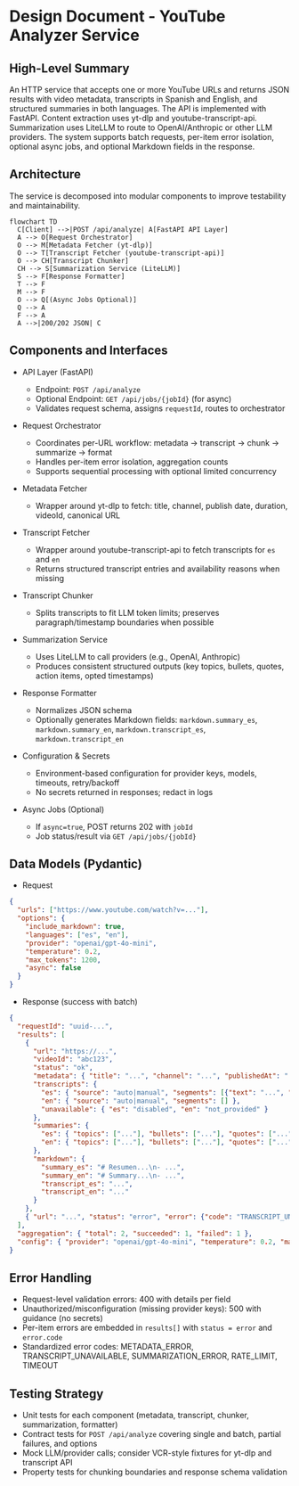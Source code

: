 # Design Document - YouTube Analyzer Service

## High-Level Summary
An HTTP service that accepts one or more YouTube URLs and returns JSON results with video metadata, transcripts in Spanish and English, and structured summaries in both languages. The API is implemented with FastAPI. Content extraction uses yt-dlp and youtube-transcript-api. Summarization uses LiteLLM to route to OpenAI/Anthropic or other LLM providers. The system supports batch requests, per-item error isolation, optional async jobs, and optional Markdown fields in the response.

## Architecture
The service is decomposed into modular components to improve testability and maintainability.

```mermaid
flowchart TD
  C[Client] -->|POST /api/analyze| A[FastAPI API Layer]
  A --> O[Request Orchestrator]
  O --> M[Metadata Fetcher (yt-dlp)]
  O --> T[Transcript Fetcher (youtube-transcript-api)]
  O --> CH[Transcript Chunker]
  CH --> S[Summarization Service (LiteLLM)]
  S --> F[Response Formatter]
  T --> F
  M --> F
  O --> Q[(Async Jobs Optional)]
  Q --> A
  F --> A
  A -->|200/202 JSON| C
```

## Components and Interfaces

- API Layer (FastAPI)
  - Endpoint: `POST /api/analyze`
  - Optional Endpoint: `GET /api/jobs/{jobId}` (for async)
  - Validates request schema, assigns `requestId`, routes to orchestrator

- Request Orchestrator
  - Coordinates per-URL workflow: metadata -> transcript -> chunk -> summarize -> format
  - Handles per-item error isolation, aggregation counts
  - Supports sequential processing with optional limited concurrency

- Metadata Fetcher
  - Wrapper around yt-dlp to fetch: title, channel, publish date, duration, videoId, canonical URL

- Transcript Fetcher
  - Wrapper around youtube-transcript-api to fetch transcripts for `es` and `en`
  - Returns structured transcript entries and availability reasons when missing

- Transcript Chunker
  - Splits transcripts to fit LLM token limits; preserves paragraph/timestamp boundaries when possible

- Summarization Service
  - Uses LiteLLM to call providers (e.g., OpenAI, Anthropic)
  - Produces consistent structured outputs (key topics, bullets, quotes, action items, opted timestamps)

- Response Formatter
  - Normalizes JSON schema
  - Optionally generates Markdown fields: `markdown.summary_es`, `markdown.summary_en`, `markdown.transcript_es`, `markdown.transcript_en`

- Configuration & Secrets
  - Environment-based configuration for provider keys, models, timeouts, retry/backoff
  - No secrets returned in responses; redact in logs

- Async Jobs (Optional)
  - If `async=true`, POST returns 202 with `jobId`
  - Job status/result via `GET /api/jobs/{jobId}`

## Data Models (Pydantic)

- Request
```json
{
  "urls": ["https://www.youtube.com/watch?v=..."],
  "options": {
    "include_markdown": true,
    "languages": ["es", "en"],
    "provider": "openai/gpt-4o-mini",
    "temperature": 0.2,
    "max_tokens": 1200,
    "async": false
  }
}
```

- Response (success with batch)
```json
{
  "requestId": "uuid-...",
  "results": [
    {
      "url": "https://...",
      "videoId": "abc123",
      "status": "ok",
      "metadata": { "title": "...", "channel": "...", "publishedAt": "...", "durationSec": 1234, "url": "..." },
      "transcripts": {
        "es": { "source": "auto|manual", "segments": [{"text": "...", "start": 0.0, "duration": 3.1}] },
        "en": { "source": "auto|manual", "segments": [] },
        "unavailable": { "es": "disabled", "en": "not_provided" }
      },
      "summaries": {
        "es": { "topics": ["..."], "bullets": ["..."], "quotes": ["..."], "actions": ["..."] },
        "en": { "topics": ["..."], "bullets": ["..."], "quotes": ["..."], "actions": ["..."] }
      },
      "markdown": {
        "summary_es": "# Resumen...\n- ...",
        "summary_en": "# Summary...\n- ...",
        "transcript_es": "...",
        "transcript_en": "..."
      }
    },
    { "url": "...", "status": "error", "error": {"code": "TRANSCRIPT_UNAVAILABLE", "message": "..."} }
  ],
  "aggregation": { "total": 2, "succeeded": 1, "failed": 1 },
  "config": { "provider": "openai/gpt-4o-mini", "temperature": 0.2, "max_tokens": 1200 }
}
```

## Error Handling

- Request-level validation errors: 400 with details per field
- Unauthorized/misconfiguration (missing provider keys): 500 with guidance (no secrets)
- Per-item errors are embedded in `results[]` with `status = error` and `error.code`
- Standardized error codes: METADATA_ERROR, TRANSCRIPT_UNAVAILABLE, SUMMARIZATION_ERROR, RATE_LIMIT, TIMEOUT

## Testing Strategy

- Unit tests for each component (metadata, transcript, chunker, summarization, formatter)
- Contract tests for `POST /api/analyze` covering single and batch, partial failures, and options
- Mock LLM/provider calls; consider VCR-style fixtures for yt-dlp and transcript API
- Property tests for chunking boundaries and response schema validation


